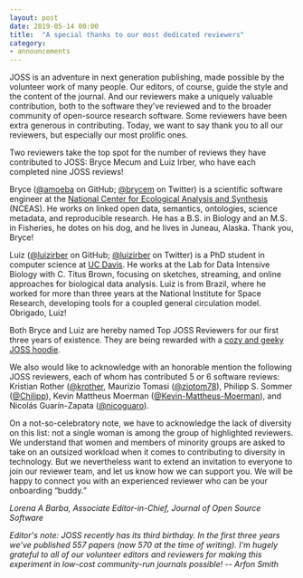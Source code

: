 ```yaml
---
layout: post
date: 2019-05-14 00:00
title:  "A special thanks to our most dedicated reviewers"
category:
- announcements
---
```


JOSS is an adventure in next generation publishing, made possible by the volunteer work of many people. Our editors, of course, guide the style and the content of the journal. And our reviewers make a uniquely valuable contribution, both to the software they’ve reviewed and to the broader community of open-source research software. Some reviewers have been extra generous in contributing. Today, we want to say thank you to all our reviewers, but especially our most prolific ones.

Two reviewers take the top spot for the number of reviews they have contributed to JOSS: 
Bryce Mecum and Luiz Irber, who have each completed nine JOSS reviews!

Bryce ([@amoeba](https://github.com/amoeba) on GitHub; [@brycem](https://twitter.com/brycem) on Twitter) is a scientific software engineer at the [National Center for Ecological Analysis and Synthesis](https://www.nceas.ucsb.edu/) (NCEAS). He works on linked open data, semantics, ontologies, science metadata, and reproducible research. He has a B.S. in Biology and an M.S. in Fisheries, he dotes on his dog, and he lives in Juneau, Alaska. Thank you, Bryce!

Luiz ([@luizirber](https://github.com/luizirber) on GitHub; [@luizirber](https://twitter.com/luizirber) on Twitter) is a PhD student in computer science at [UC Davis](https://www.ucdavis.edu/). He works at the Lab for Data Intensive Biology with C. Titus Brown, focusing on sketches, streaming, and online approaches for biological data analysis. Luiz is from Brazil, where he worked for more than three years at the National Institute for Space Research, developing tools for a coupled general circulation model. Obrigado, Luiz!

Both Bryce and Luiz are hereby named Top JOSS Reviewers for our first three years of existence. They are being rewarded with a [cozy and geeky JOSS hoodie](https://shop.spreadshirt.com/numfocus/joss+the+journal+of+open+source+software+logo-A5c07035bf937642bf0780f56?productType=20&appearance=251).

We also would like to acknowledge with an honorable mention the following JOSS reviewers, each of whom has contributed 5 or 6 software reviews: Kristian Rother ([@krother](https://github.com/krother), Maurizio Tomasi ([@ziotom78](https://github.com/ziotom78)), Philipp S. Sommer ([@Chilipp](https://github.com/Chilipp)), Kevin Mattheus Moerman ([@Kevin-Mattheus-Moerman](https://github.com/Kevin-Mattheus-Moerman)), and Nicolás Guarín-Zapata ([@nicoguaro](https://github.com/nicoguaro)).

On a not-so-celebratory note, we have to acknowledge the lack of diversity on this list: not a single woman is among the group of highlighted reviewers. We understand that women and members of minority groups are asked to take on an outsized workload when it comes to contributing to diversity in technology. But we nevertheless want to extend an invitation to everyone to join our reviewer team, and let us know how we can support you. We will be happy to connect you with an experienced reviewer who can be your onboarding “buddy.” 

_Lorena A Barba, Associate Editor-in-Chief, Journal of Open Source Software_

_Editor's note: JOSS recently has its third birthday. In the first three years we've published 557 papers (now 570 at the time of writing). I'm hugely grateful to all of our volunteer editors and reviewers for making this experiment in low-cost community-run journals possible! -- Arfon Smith_
